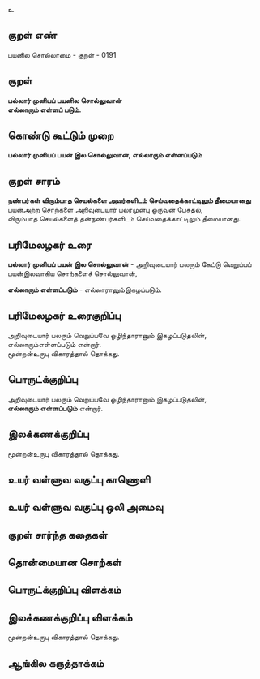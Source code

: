 உ

## குறள் எண் 

பயனில சொல்லாமை - குறள் - 0191  

## குறள் 

**பல்லார் முனியப் பயனில சொல்லுவான்  
எல்லாரும் எள்ளப் படும்.** 

## கொண்டு கூட்டும் முறை

**பல்லார் முனியப் பயன் இல சொல்லுவான், எல்லாரும் எள்ளப்படும்**  

## குறள் சாரம் 

**நண்பர்கள் விரும்பாத செயல்களை அவர்களிடம் செய்வதைக்காட்டிலும் தீமையானது**  
பயன்அற்ற சொற்களை அறிவுடையார் பலர்முன்பு ஒருவன் பேசுதல்,  
விரும்பாத செயல்களைத் தன்நண்பர்களிடம் செய்வதைக்காட்டிலும் தீமையானது.  

## பரிமேலழகர் உரை

**பல்லார் முனியப் பயன் இல சொல்லுவான்** - அறிவுடையார் பலரும் கேட்டு வெறுப்பப் பயன்இலவாகிய சொற்களைச் சொல்லுவான்,  

**எல்லாரும் எள்ளப்படும்** - எல்லாரானும்இகழப்படும்.  

## பரிமேலழகர் உரைகுறிப்பு   

அறிவுடையார் பலரும் வெறுப்பவே ஒழிந்தாரானும் இகழப்படுதலின், எல்லாரும்எள்ளப்படும் என்றார்.  
மூன்றன்உருபு விகாரத்தால் தொக்கது.  

## பொருட்க்குறிப்பு 

அறிவுடையார் பலரும் வெறுப்பவே ஒழிந்தாரானும் இகழப்படுதலின்,  
**எல்லாரும் எள்ளப்படும்** என்றார்.  

## இலக்கணக்குறிப்பு  

மூன்றன்உருபு விகாரத்தால் தொக்கது.   

## உயர் வள்ளுவ வகுப்பு காணொளி


## உயர் வள்ளுவ வகுப்பு ஒலி அமைவு 

 
## குறள் சார்ந்த கதைகள் 


## தொன்மையான சொற்கள்


## பொருட்க்குறிப்பு விளக்கம்


## இலக்கணக்குறிப்பு விளக்கம்

மூன்றன்உருபு விகாரத்தால் தொக்கது.  

## ஆங்கில கருத்தாக்கம் 


